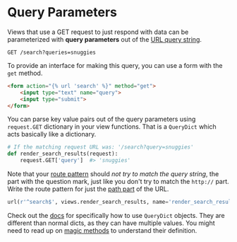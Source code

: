 # Query Parameters

Views that use a GET request to just respond with data can be parameterized with **query parameters** out of the [URL query string](/notes/urls-query-strings.md).

```
GET /search?queries=snuggies
```

To provide an interface for making this query, you can use a form with the `get` method.

```html
<form action="{% url 'search' %}" method="get">
    <input type="text" name="query">
    <input type="submit">
</form>
```

You can parse key value pairs out of the query parameters using `request.GET` dictionary in your view functions.
That is a `QueryDict` which acts basically like a dictionary.

```py
# If the matching request URL was: '/search?query=snuggies'
def render_search_results(request):
    request.GET['query']  #> 'snuggies'
```

Note that your [route pattern](/notes/django-routes.md) should _not try to match the query string_, the part with the question mark, just like you don't try to match the `http://` part.
Write the route pattern for just the [path part](/notes/urls-paths.md) of the URL.

```py
url(r'^search$', views.render_search_results, name='render_search_results')
```

Check out the [docs](https://docs.djangoproject.com/en/1.9/ref/request-response/#querydict-objects) for specifically how to use `QueryDict` objects.
They are different than normal dicts, as they can have multiple values.
You might need to read up on [magic methods](http://rafekettler.com/magicmethods.html) to understand their definition.
